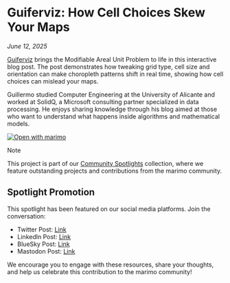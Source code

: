 # Guiferviz: How Cell Choices Skew Your Maps

_June 12, 2025_

[Guiferviz](https://cheesebytes.com) brings the Modifiable Areal Unit Problem to life in this interactive blog post. The post demonstrates how tweaking grid type, cell size and orientation can make choropleth patterns shift in real time, showing how cell choices can mislead your maps.

Guillermo studied Computer Engineering at the University of Alicante and worked at SolidQ, a Microsoft consulting partner specialized in data processing. He enjoys sharing knowledge through his blog aimed at those who want to understand what happens inside algorithms and mathematical models.

[![Open with marimo](https://marimo.io/shield.svg)](https://cheesebytes.com/cave/how-grid-choices-can-mislead-your-choropleth-maps/)

> [!NOTE]
> This project is part of our [Community Spotlights](https://marimo.io/c/@spotlights/community-spotlights) collection, where we feature outstanding projects and contributions from the marimo community.

## Spotlight Promotion

This spotlight has been featured on our social media platforms. Join the conversation:

- Twitter Post: [Link](https://x.com/marimo_io/status/1933192652146835767)
- LinkedIn Post: [Link](https://www.linkedin.com/posts/marimo-io_spotlight-on-guiferviz-how-cell-choices-activity-7338958385637142528-gx6e?utm_source=share&utm_medium=member_desktop&rcm=ACoAADSJzvgBkjBd85IWDyUWA6ttzq8B-NDq-Hs)
- BlueSky Post: [Link](https://bsky.app/profile/marimo.io/post/3lrgc5kucef2s)
- Mastodon Post: [Link](https://mastodon.social/@marimo_io/114671239351366775)

We encourage you to engage with these resources, share your thoughts, and help us celebrate this contribution to the marimo community!
